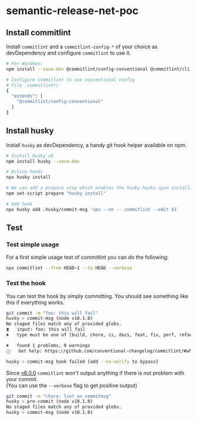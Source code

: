 # semantic-release-net-poc

## Install commitlint

Install `commitlint` and a `commitlint-config-*` of your choice as devDependency and
configure `commitlint` to use it.

```bash
# For Windows:
npm install --save-dev @commitlint/config-conventional @commitlint/cli

# Configure commitlint to use conventional config
# File .commitlintrc
{
  "extends": [
    "@commitlint/config-conventional"
  ]
}
```

## Install husky

Install `husky` as devDependency, a handy git hook helper available on npm.

```sh
# Install Husky v6
npm install husky --save-dev

# Active hooks
npx husky install

# We can add a prepare step which enables the husky hooks upon installation
npm set-script prepare "husky install"

# Add hook
npx husky add .husky/commit-msg 'npx --no -- commitlint --edit $1'
```

## Test

### Test simple usage

For a first simple usage test of commitlint you can do the following:

```bash
npx commitlint --from HEAD~1 --to HEAD --verbose
```

### Test the hook

You can test the hook by simply committing. You should see something like this if everything works.

```bash
git commit -m "foo: this will fail"
husky > commit-msg (node v10.1.0)
No staged files match any of provided globs.
⧗   input: foo: this will fail
✖   type must be one of [build, chore, ci, docs, feat, fix, perf, refactor, revert, style, test] [type-enum]

✖   found 1 problems, 0 warnings
ⓘ   Get help: https://github.com/conventional-changelog/commitlint/#what-is-commitlint

husky > commit-msg hook failed (add --no-verify to bypass)
```

Since [v8.0.0](https://github.com/conventional-changelog/commitlint/releases/tag/v8.0.0) `commitlint` won't output anything if there is not problem with your commit.\
(You can use the `--verbose` flag to get positive output)

```bash
git commit -m "chore: lint on commitmsg"
husky > pre-commit (node v10.1.0)
No staged files match any of provided globs.
husky > commit-msg (node v10.1.0)
```